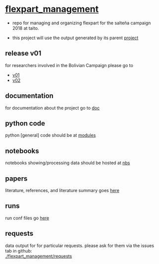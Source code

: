 # [flexpart_management](https://github.com/daliagachc/flexpart_management)
- repo for managing and organizing flexpart for the salteña campaign 2018 at taito.

- this project will use the output generated by its parent 
[project](https://github.com/daliagachc/wrf_management)

## release v01 
for researchers involved in the Bolivian Campaign please go to 
- [v01](./flexpart_management/releases/v01) 
- [v02](./flexpart_management/releases/v02) 

## documentation 
for documentation about the project go to [doc](./flexpart_management/documentation)

## python code
python [general] code should be at [modules](./flexpart_management/modules)

## notebooks
notebooks showing/processing data should be hosted at [nbs](./flexpart_management/notebooks)

## papers
literature, references, and literature summary goes [here](./flexpart_management/papers)

## runs 
run conf files go [here](./flexpart_management/runs)

## requests
data output for for particular requests. please ask for them via the issues tab in github:  
[./flexpart_management/requests](./flexpart_management/requests)
  